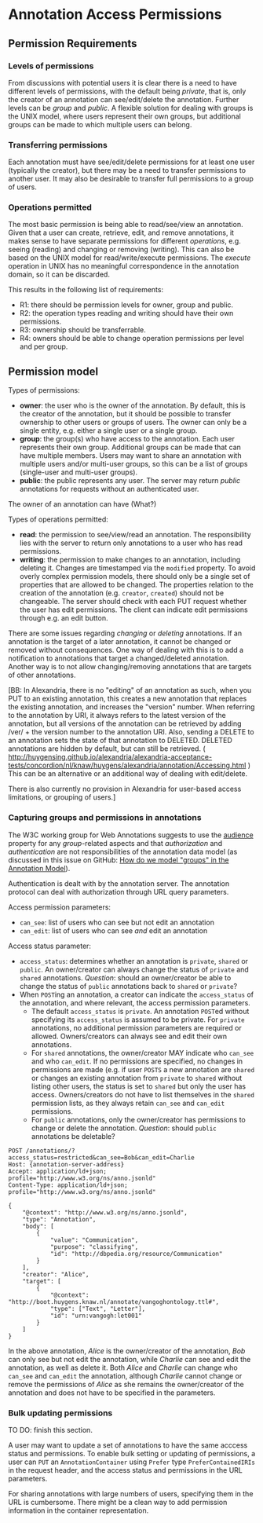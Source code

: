 # Annotation Access Permissions

## Permission Requirements

### Levels of permissions

From discussions with potential users it is clear there is a need to have different levels of permissions, with the default being *private*, that is, only the creator of an annotation can see/edit/delete the annotation. Further levels can be *group* and *public*. A flexible solution for dealing with groups is the UNIX model, where users represent their own groups, but additional groups can be made to which multiple users can belong.

### Transferring permissions

Each annotation must have see/edit/delete permissions for at least one user (typically the creator), but there may be a need to transfer permissions to another user. It may also be desirable to transfer full permissions to a group of users.

### Operations permitted

The most basic permission is being able to read/see/view an annotation. Given that a user can create, retrieve, edit, and remove annotations, it makes sense to have separate permissions for different *operations*, e.g. seeing (reading) and changing or removing (writing). This can also be based on the UNIX model for read/write/execute permissions. The *execute* operation in UNIX has no meaningful correspondence in the annotation domain, so it can be discarded.

This results in the following list of requirements:

+ R1: there should be permission levels for owner, group and public.
+ R2: the operation types reading and writing should have their own permissions.
+ R3: ownership should be transferrable.
+ R4: owners should be able to change operation permissions per level and per group.

## Permission model

Types of permissions:

+ **owner**: the user who is the owner of the annotation. By default, this is the creator of the annotation, but it should be possible to transfer ownership to other users or groups of users. The owner can only be a single entity, e.g. either a single user or a single group.
+ **group**: the group(s) who have access to the annotation. Each user represents their own group. Additional groups can be made that can have multiple members. Users may want to share an annotation with multiple users and/or multi-user groups, so this can be a list of groups (single-user and multi-user groups).
+ **public**: the public represents any user. The server may return *public* annotations for requests without an authenticated user.

The owner of an annotation can have (What?)

Types of operations permitted:

+ **read**: the permission to see/view/read an annotation. The responsibility lies with the server to return only annotations to a user who has read permissions.
+ **writing**: the permission to make changes to an annotation, including deleting it. Changes are timestamped via the `modified` property. To avoid overly complex permission models, there should only be a single set of properties that are allowed to be changed. The properties relation to the creation of the annotation (e.g. `creator`, `created`) should not be changeable. The server should check with each PUT request whether the user has edit permissions. The client can indicate edit permissions through e.g. an edit button. 

There are some issues regarding *changing* or *deleting* annotations. If an annotation is the target of a later annotation, it cannot be changed or removed without consequences. One way of dealing with this is to add a notification to annotations that target a changed/deleted annotation. Another way is to not allow changing/removing annotations that are targets of other annotations. 

[BB: In Alexandria, there is no "editing" of an annotation as such, when you PUT to an existing annotation, this creates a new annotation that replaces the existing annotation, and increases the "version" number. When referring to the annotation by URI, it always refers to the latest version of the annotation, but all versions of the annotation can be retrieved by adding /ver/ + the version number to the annotation URI. Also, sending a DELETE to an annotation sets the state of that annotation to DELETED. DELETED annotations are hidden by default, but can still be retrieved. ( http://huygensing.github.io/alexandria/alexandria-acceptance-tests/concordion/nl/knaw/huygens/alexandria/annotation/Accessing.html )
This can be an alternative or an additional way of dealing with edit/delete.

There is also currently no provision in Alexandria for user-based access limitations, or grouping of users.]

### Capturing groups and permissions in annotations

The W3C working group for Web Annotations suggests to use the [audience](https://www.w3.org/TR/annotation-model/#intended-audience) property for any *group*-related aspects and that *authorization* and *authentication* are not responsibilities of the annotation data model (as discussed in this issue on GitHub: [How do we model "groups" in the Annotation Model](https://github.com/w3c/web-annotation/issues/119)). 

Authentication is dealt with by the annotation server. The annotation protocol can deal with authorization through URL query parameters.

Access permission parameters:

+ `can_see`: list of users who can see but not edit an annotation
+ `can_edit`: list of users who can see *and* edit an annotation

Access status parameter:

+ `access_status`: determines whether an annotation is `private`, `shared` or `public`. An owner/creator can always change the status of `private` and `shared` annotations. *Question*: should an owner/creator be able to change the status of `public` annotations back to `shared` or `private`?
+ When `POST`ing an annotation, a creator can indicate the `access_status` of the annotation, and where relevant, the access permission parameters.
    + The default `access_status` is `private`. An annotation `POST`ed without specifying its `access_status` is assumed to be private. For `private` annotations, no additional permission parameters are required or allowed. Owners/creators can always see and edit their own annotations.
    + For `shared` annotations, the owner/creator MAY indicate who `can_see` and who `can_edit`. If no permissions are specified, no changes in permissions are made (e.g. if user `POSTS` a new annotation are `shared` or changes an existing annotation from `private` to `shared` without listing other users, the status is set to `shared` but only the user has access. Owners/creators do not have to list themselves in the `shared` permission lists, as they always retain `can_see` and `can_edit` permissions.
    + For `public` annotations, only the owner/creator has permissions to change or delete the annotation. *Question*: should `public` annotations be deletable?

```
POST /annotations/?access_status=restricted&can_see=Bob&can_edit=Charlie
Host: {annotation-server-address}
Accept: application/ld+json; profile="http://www.w3.org/ns/anno.jsonld"
Content-Type: application/ld+json; profile="http://www.w3.org/ns/anno.jsonld"

{
    "@context": "http://www.w3.org/ns/anno.jsonld",
    "type": "Annotation",
    "body": [
        {
            "value": "Communication",
            "purpose": "classifying",
            "id": "http://dbpedia.org/resource/Communication"
        }
    ],
    "creator": "Alice",
    "target": [
        {
            "@context": "http://boot.huygens.knaw.nl/annotate/vangoghontology.ttl#",
            "type": ["Text", "Letter"],
            "id": "urn:vangogh:let001"
        }
    ]
}
```

In the above annotation, _Alice_ is the owner/creator of the annotation, _Bob_ can only see but not edit the annotation, while _Charlie_ can see and edit the annotation, as well as delete it. Both _Alice_ and _Charlie_ can change who `can_see` and `can_edit` the annotation, although _Charlie_ cannot change or remove the permissions of _Alice_ as she remains the owner/creator of the annotation and does not have to be specified in the parameters.

### Bulk updating permissions

TO DO: finish this section.

A user may want to update a set of annotations to have the same acccess status and permissions. To enable bulk setting or updating of permissions, a user can `PUT` an `AnnotationContainer` using `Prefer` type `PreferContainedIRIs` in the request header, and the access status and permissions in the URL parameters. 

For sharing annotations with large numbers of users, specifying them in the URL is cumbersome. There might be a clean way to add permission information in the container representation.


